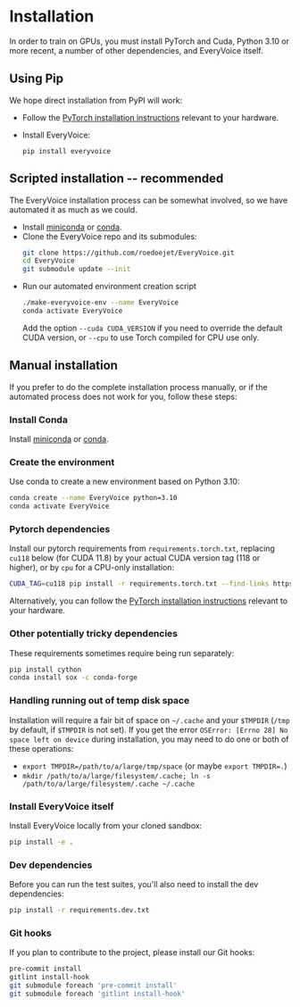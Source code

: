# Installation

In order to train on GPUs, you must install PyTorch and Cuda, Python 3.10 or more recent, a number of other dependencies, and EveryVoice itself.

## Using Pip

We hope direct installation from PyPI will work:

 - Follow the [PyTorch installation instructions](https://pytorch.org/get-started/locally/) relevant to your hardware.

 - Install EveryVoice:

       pip install everyvoice

## Scripted installation -- recommended

The EveryVoice installation process can be somewhat involved, so we have automated it as much as we could.

 - Install [miniconda](https://docs.conda.io/en/latest/miniconda.html) or [conda](https://docs.conda.io/projects/conda/en/stable/).
 - Clone the EveryVoice repo and its submodules:
    ```sh
	git clone https://github.com/roedoejet/EveryVoice.git
	cd EveryVoice
	git submodule update --init
	```
 - Run our automated environment creation script
    ```sh
	./make-everyvoice-env --name EveryVoice
	conda activate EveryVoice
	```
	Add the option `--cuda CUDA_VERSION` if you need to override the default CUDA version, or `--cpu` to use Torch compiled for CPU use only.

## Manual installation

If you prefer to do the complete installation process manually, or if the automated process does not work for you, follow these steps:

### Install Conda

Install [miniconda](https://docs.conda.io/en/latest/miniconda.html) or [conda](https://docs.conda.io/projects/conda/en/stable/).


### Create the environment

Use conda to create a new environment based on Python 3.10:
```sh
conda create --name EveryVoice python=3.10
conda activate EveryVoice
```

### Pytorch dependencies

Install our pytorch requirements from `requirements.torch.txt`, replacing `cu118` below (for
CUDA 11.8) by your actual CUDA version tag (118 or higher), or by `cpu` for a CPU-only installation:

```sh
CUDA_TAG=cu118 pip install -r requirements.torch.txt --find-links https://download.pytorch.org/whl/torch_stable.html
```

Alternatively, you can follow the [PyTorch installation instructions](https://pytorch.org/get-started/locally/) relevant to your hardware.

### Other potentially tricky dependencies

These requirements sometimes require being run separately:
```sh
pip install cython
conda install sox -c conda-forge
```

### Handling running out of temp disk space

Installation will require a fair bit of space on `~/.cache` and your `$TMPDIR`
(`/tmp` by default, if `$TMPDIR` is not set).  If you get the error
`OSError: [Errno 28] No space left on device` during installation, you may need
to do one or both of these operations:
 - `export TMPDIR=/path/to/a/large/tmp/space` (or maybe `export TMPDIR=.`)
 - `mkdir /path/to/a/large/filesystem/.cache; ln -s /path/to/a/large/filesystem/.cache ~/.cache`

### Install EveryVoice itself

Install EveryVoice locally from your cloned sandbox:

```sh
pip install -e .
```

### Dev dependencies

Before you can run the test suites, you'll also need to install the dev dependencies:

```sh
pip install -r requirements.dev.txt
```

### Git hooks

If you plan to contribute to the project, please install our Git hooks:

```sh
pre-commit install
gitlint install-hook
git submodule foreach 'pre-commit install'
git submodule foreach 'gitlint install-hook'
```
